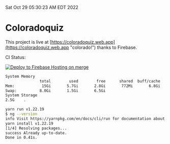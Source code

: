 Sat Oct 29 05:30:23 AM EDT 2022

# Coloradoquiz


This project is live at [https://coloradoquiz.web.app](https://coloradoquiz.web.app "colorado!") thanks to Firebase.

CI Status: 

[![Deploy to Firebase Hosting on merge](https://github.com/teamkushal/coloradoquiz/actions/workflows/firebase-hosting-merge.yml/badge.svg)](https://github.com/teamkushal/coloradoquiz/actions/workflows/firebase-hosting-merge.yml)

```bash
System Memory
               total        used        free      shared  buff/cache   available
Mem:            15Gi       5.7Gi       2.8Gi       772Mi       6.8Gi       8.5Gi
Swap:          8.0Gi       1.5Gi       6.5Gi
System Storage
2.5G	.
```
```bash
yarn run v1.22.19
$ ng --version
info Visit https://yarnpkg.com/en/docs/cli/run for documentation about this command.
yarn install v1.22.19
[1/4] Resolving packages...
success Already up-to-date.
Done in 0.41s.
```
